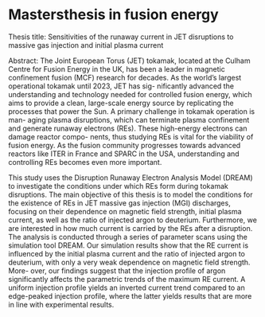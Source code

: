 # Mastersthesis in fusion energy

Thesis title: Sensitivities of the runaway current in JET disruptions to massive gas injection and initial plasma current

Abstract:
The Joint European Torus (JET) tokamak, located at the Culham Centre for Fusion Energy in the UK, has been a leader in magnetic confinement fusion (MCF) research for decades. As the world’s largest operational tokamak until 2023, JET has sig- nificantly advanced the understanding and technology needed for controlled fusion energy, which aims to provide a clean, large-scale energy source by replicating the processes that power the Sun. A primary challenge in tokamak operation is man- aging plasma disruptions, which can terminate plasma confinement and generate runaway electrons (REs). These high-energy electrons can damage reactor compo- nents, thus studying REs is vital for the viability of fusion energy. As the fusion community progresses towards advanced reactors like ITER in France and SPARC in the USA, understanding and controlling REs becomes even more important.

This study uses the Disruption Runaway Electron Analysis Model (DREAM) to investigate the conditions under which REs form during tokamak disruptions. The main objective of this thesis is to model the conditions for the existence of REs in JET massive gas injection (MGI) discharges, focusing on their dependence on magnetic field strength, initial plasma current, as well as the ratio of injected argon to deuterium. Furthermore, we are interested in how much current is carried by the REs after a disruption. The analysis is conducted through a series of parameter scans using the simulation tool DREAM. Our simulation results show that the RE current is influenced by the initial plasma current and the ratio of injected argon to deuterium, with only a very weak dependence on magnetic field strength. More- over, our findings suggest that the injection profile of argon significantly affects the parametric trends of the maximum RE current. A uniform injection profile yields an inverted current trend compared to an edge-peaked injection profile, where the latter yields results that are more in line with experimental results.
